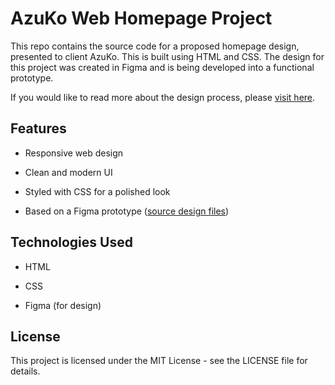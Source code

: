 # AzuKo Web Homepage Project

This repo contains the source code for a proposed homepage design, presented to client AzuKo. This is built using HTML and CSS. The design for this project was created in Figma and is being developed into a functional prototype.

If you would like to read more about the design process, please [visit here](https://adeolao.carrd.co/#project-azuko).

## Features

-   Responsive web design

-   Clean and modern UI

-   Styled with CSS for a polished look

-   Based on a Figma prototype ([source design files](https://www.figma.com/design/QsZXglSI1nWmvnLRDqkgD6/AzuKo-wireframe?node-id=374-49214&t=8fxUKu7TOUmVGypH-1))

## Technologies Used

-   HTML

-   CSS

-   Figma (for design)

## License

This project is licensed under the MIT License - see the LICENSE file for details.
